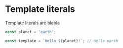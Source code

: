# Template literals

Template literals are blabla

```js
const planet = 'earth';

const template = `Hello ${planet}!`; // Hello earth
```